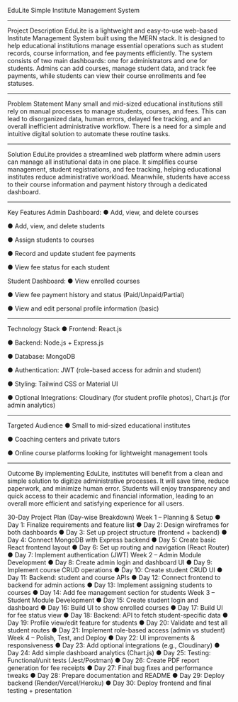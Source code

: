 EduLite
Simple Institute Management System
________________________________________
Project Description
EduLite is a lightweight and easy-to-use web-based Institute Management System built using the MERN stack. It is designed to help educational institutions manage essential operations such as student records, course information, and fee payments efficiently. The system consists of two main dashboards: one for administrators and one for students. Admins can add courses, manage student data, and track fee payments, while students can view their course enrollments and fee statuses.
________________________________________
Problem Statement
Many small and mid-sized educational institutions still rely on manual processes to manage students, courses, and fees. This can lead to disorganized data, human errors, delayed fee tracking, and an overall inefficient administrative workflow. There is a need for a simple and intuitive digital solution to automate these routine tasks.
________________________________________
Solution
EduLite provides a streamlined web platform where admin users can manage all institutional data in one place. It simplifies course management, student registrations, and fee tracking, helping educational institutes reduce administrative workload. Meanwhile, students have access to their course information and payment history through a dedicated dashboard.
________________________________________
Key Features
Admin Dashboard:
●	Add, view, and delete courses

●	Add, view, and delete students

●	Assign students to courses

●	Record and update student fee payments

●	View fee status for each student

Student Dashboard:
●	View enrolled courses

●	View fee payment history and status (Paid/Unpaid/Partial)

●	View and edit personal profile information (basic)

________________________________________
Technology Stack
●	Frontend: React.js

●	Backend: Node.js + Express.js

●	Database: MongoDB

●	Authentication: JWT (role-based access for admin and student)

●	Styling: Tailwind CSS or Material UI

●	Optional Integrations: Cloudinary (for student profile photos), Chart.js (for admin analytics)

________________________________________
Targeted Audience
●	Small to mid-sized educational institutes

●	Coaching centers and private tutors

●	Online course platforms looking for lightweight management tools

________________________________________
Outcome
By implementing EduLite, institutes will benefit from a clean and simple solution to digitize administrative processes. It will save time, reduce paperwork, and minimize human error. Students will enjoy transparency and quick access to their academic and financial information, leading to an overall more efficient and satisfying experience for all users.




30-Day Project Plan (Day-wise Breakdown)
Week 1 – Planning & Setup
●	Day 1: Finalize requirements and feature list
●	Day 2: Design wireframes for both dashboards
●	Day 3: Set up project structure (frontend + backend)
●	Day 4: Connect MongoDB with Express backend
●	Day 5: Create basic React frontend layout
●	Day 6: Set up routing and navigation (React Router)
●	Day 7: Implement authentication (JWT)
Week 2 – Admin Module Development
●	Day 8: Create admin login and dashboard UI
●	Day 9: Implement course CRUD operations
●	Day 10: Create student CRUD UI
●	Day 11: Backend: student and course APIs
●	Day 12: Connect frontend to backend for admin actions
●	Day 13: Implement assigning students to courses
●	Day 14: Add fee management section for students
Week 3 – Student Module Development
●	Day 15: Create student login and dashboard
●	Day 16: Build UI to show enrolled courses
●	Day 17: Build UI for fee status view
●	Day 18: Backend: API to fetch student-specific data
●	Day 19: Profile view/edit feature for students
●	Day 20: Validate and test all student routes
●	Day 21: Implement role-based access (admin vs student)
Week 4 – Polish, Test, and Deploy
●	Day 22: UI improvements & responsiveness
●	Day 23: Add optional integrations (e.g., Cloudinary)
●	Day 24: Add simple dashboard analytics (Chart.js)
●	Day 25: Testing: Functional/unit tests (Jest/Postman)
●	Day 26: Create PDF report generation for fee receipts
●	Day 27: Final bug fixes and performance tweaks
●	Day 28: Prepare documentation and README
●	Day 29: Deploy backend (Render/Vercel/Heroku)
●	Day 30: Deploy frontend and final testing + presentation





